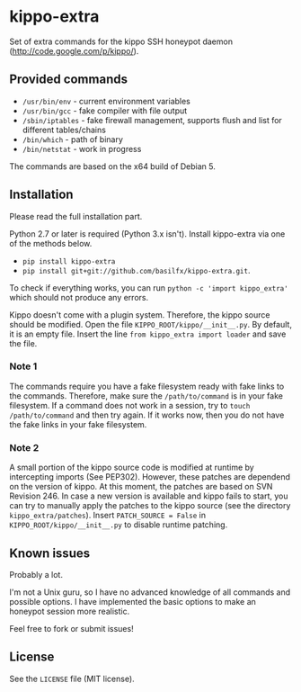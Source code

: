 # kippo-extra
Set of extra commands for the kippo SSH honeypot daemon (http://code.google.com/p/kippo/).

## Provided commands
* `/usr/bin/env` - current environment variables
* `/usr/bin/gcc` - fake compiler with file output
* `/sbin/iptables` - fake firewall management, supports flush and list for different tables/chains
* `/bin/which` - path of binary
* `/bin/netstat` - work in progress

The commands are based on the x64 build of Debian 5.

## Installation
Please read the full installation part.

Python 2.7 or later is required (Python 3.x isn't). Install kippo-extra via one of the methods below.

* `pip install kippo-extra`
* `pip install git+git://github.com/basilfx/kippo-extra.git`.

To check if everything works, you can run `python -c 'import kippo_extra'` which should not produce any errors.

Kippo doesn't come with a plugin system. Therefore, the kippo source should be modified. Open the file `KIPPO_ROOT/kippo/__init__.py`. By default, it is an empty file. Insert the line `from kippo_extra import loader` and save the file.

### Note 1
The commands require you have a fake filesystem ready with fake links to the commands. Therefore, make sure the `/path/to/command` is in your fake filesystem. If a command does not work in a session, try to `touch /path/to/command` and then try again. If it works now, then you do not have the fake links in your fake filesystem.

### Note 2
A small portion of the kippo source code is modified at runtime by intercepting imports (See PEP302). However, these patches are dependend on the version of kippo. At this moment, the patches are based on SVN Revision 246. In case a new version is available and kippo fails to start, you can try to manually apply the patches to the kippo source (see the directory `kippo_extra/patches`). Insert `PATCH_SOURCE = False` in `KIPPO_ROOT/kippo/__init__.py` to disable runtime patching.

## Known issues
Probably a lot.

I'm not a Unix guru, so I have no advanced knowledge of all commands and possible options. I have implemented the basic options to make an honeypot session more realistic.

Feel free to fork or submit issues!

## License
See the `LICENSE` file (MIT license).
